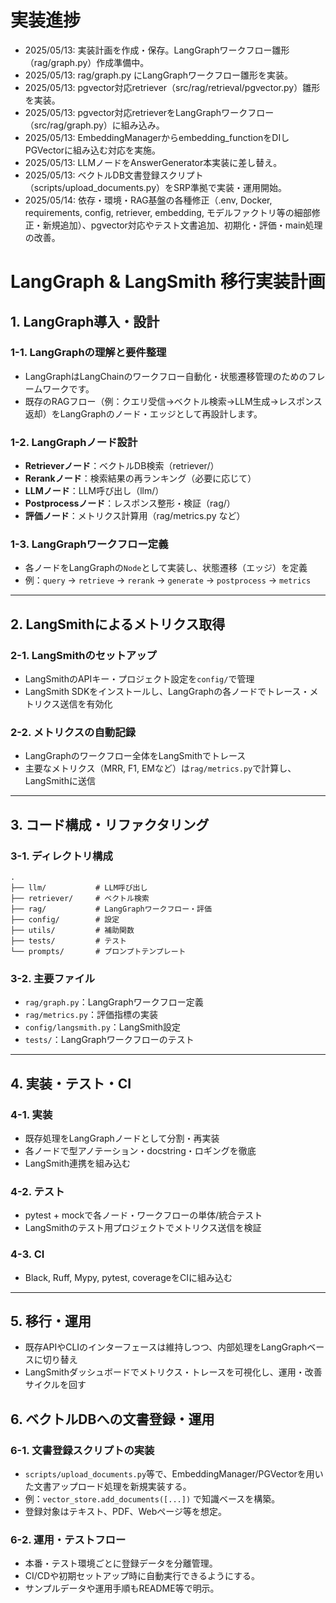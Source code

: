 # 実装進捗

- 2025/05/13: 実装計画を作成・保存。LangGraphワークフロー雛形（rag/graph.py）作成準備中。
- 2025/05/13: rag/graph.py にLangGraphワークフロー雛形を実装。
- 2025/05/13: pgvector対応retriever（src/rag/retrieval/pgvector.py）雛形を実装。
- 2025/05/13: pgvector対応retrieverをLangGraphワークフロー（src/rag/graph.py）に組み込み。
- 2025/05/13: EmbeddingManagerからembedding_functionをDIしPGVectorに組み込む対応を実施。
- 2025/05/13: LLMノードをAnswerGenerator本実装に差し替え。
- 2025/05/13: ベクトルDB文書登録スクリプト（scripts/upload_documents.py）をSRP準拠で実装・運用開始。
- 2025/05/14: 依存・環境・RAG基盤の各種修正（.env, Docker, requirements, config, retriever, embedding, モデルファクトリ等の細部修正・新規追加）、pgvector対応やテスト文書追加、初期化・評価・main処理の改善。

# LangGraph & LangSmith 移行実装計画

## 1. LangGraph導入・設計

### 1-1. LangGraphの理解と要件整理
- LangGraphはLangChainのワークフロー自動化・状態遷移管理のためのフレームワークです。
- 既存のRAGフロー（例：クエリ受信→ベクトル検索→LLM生成→レスポンス返却）をLangGraphのノード・エッジとして再設計します。

### 1-2. LangGraphノード設計
- **Retrieverノード**：ベクトルDB検索（retriever/）
- **Rerankノード**：検索結果の再ランキング（必要に応じて）
- **LLMノード**：LLM呼び出し（llm/）
- **Postprocessノード**：レスポンス整形・検証（rag/）
- **評価ノード**：メトリクス計算用（rag/metrics.py など）

### 1-3. LangGraphワークフロー定義
- 各ノードをLangGraphの`Node`として実装し、状態遷移（エッジ）を定義
- 例：`query` → `retrieve` → `rerank` → `generate` → `postprocess` → `metrics`

---

## 2. LangSmithによるメトリクス取得

### 2-1. LangSmithのセットアップ
- LangSmithのAPIキー・プロジェクト設定を`config/`で管理
- LangSmith SDKをインストールし、LangGraphの各ノードでトレース・メトリクス送信を有効化

### 2-2. メトリクスの自動記録
- LangGraphのワークフロー全体をLangSmithでトレース
- 主要なメトリクス（MRR, F1, EMなど）は`rag/metrics.py`で計算し、LangSmithに送信

---

## 3. コード構成・リファクタリング

### 3-1. ディレクトリ構成
```
.
├── llm/           # LLM呼び出し
├── retriever/     # ベクトル検索
├── rag/           # LangGraphワークフロー・評価
├── config/        # 設定
├── utils/         # 補助関数
├── tests/         # テスト
└── prompts/       # プロンプトテンプレート
```

### 3-2. 主要ファイル
- `rag/graph.py`：LangGraphワークフロー定義
- `rag/metrics.py`：評価指標の実装
- `config/langsmith.py`：LangSmith設定
- `tests/`：LangGraphワークフローのテスト

---

## 4. 実装・テスト・CI

### 4-1. 実装
- 既存処理をLangGraphノードとして分割・再実装
- 各ノードで型アノテーション・docstring・ロギングを徹底
- LangSmith連携を組み込む

### 4-2. テスト
- pytest + mockで各ノード・ワークフローの単体/統合テスト
- LangSmithのテスト用プロジェクトでメトリクス送信を検証

### 4-3. CI
- Black, Ruff, Mypy, pytest, coverageをCIに組み込む

---

## 5. 移行・運用

- 既存APIやCLIのインターフェースは維持しつつ、内部処理をLangGraphベースに切り替え
- LangSmithダッシュボードでメトリクス・トレースを可視化し、運用・改善サイクルを回す

## 6. ベクトルDBへの文書登録・運用

### 6-1. 文書登録スクリプトの実装
- `scripts/upload_documents.py`等で、EmbeddingManager/PGVectorを用いた文書アップロード処理を新規実装する。
- 例：`vector_store.add_documents([...])` で知識ベースを構築。
- 登録対象はテキスト、PDF、Webページ等を想定。

### 6-2. 運用・テストフロー
- 本番・テスト環境ごとに登録データを分離管理。
- CI/CDや初期セットアップ時に自動実行できるようにする。
- サンプルデータや運用手順もREADME等で明示。